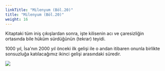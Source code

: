 ```yaml
---
linkTitle: "Milenyum (Böl.20)"
title: "Milenyum (Böl.20)"
weight: 16
---
```


Kitaptaki tüm iniş çıkışlardan sonra, işte kilisenin acı ve çaresizliğin ortasında bile hüküm sürdüğünün (tekrar) teyidi.

1000 yıl, İsa'nın 2000 yıl önceki ilk gelişi ile o andan itibaren onunla birlikte sonsuzluğa katılacağımız ikinci gelişi arasındaki süredir.

![](/images/1000_tr.jpg)